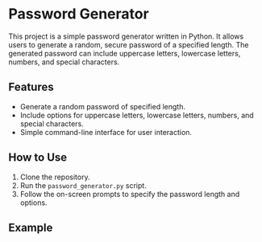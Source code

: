 # Password Generator

This project is a simple password generator written in Python. It allows users to generate a random, secure password of a specified length. The generated password can include uppercase letters, lowercase letters, numbers, and special characters.

## Features
- Generate a random password of specified length.
- Include options for uppercase letters, lowercase letters, numbers, and special characters.
- Simple command-line interface for user interaction.

## How to Use
1. Clone the repository.
2. Run the `password_generator.py` script.
3. Follow the on-screen prompts to specify the password length and options.

## Example
